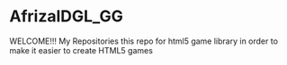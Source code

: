 # AfrizalDGL_GG
WELCOME!!! My Repositories this repo for html5 game library in order to make it easier to create HTML5 games
